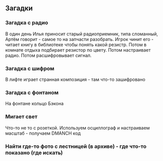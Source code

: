 ## Загадки

### Загадка с радио
В один день Илья приносит старый радиоприемник, типа сломанный, Артём говорит - самое то на запчасти разобрать.
Игрок чинит его - читает книгу в библиотеке чтобы понять какой резистр. Потом в комнате отдыха подбирает резистор по цвету.
Потом настраивает радио. Потом расшифровывает сигнал.

### Загадка с шифром
В лифте играет странная композиция - там что-то зашифровано

### Загадка с фонтаном
На фонтане кольцо Бэкона

### Мигает свет
Что-то не то с розеткой. Используем осциллограф и настраиваем масштаб - получаем DMANCH код

### Найти где-то фото с лестницей (в архиве) - где что-то показано (где искать)